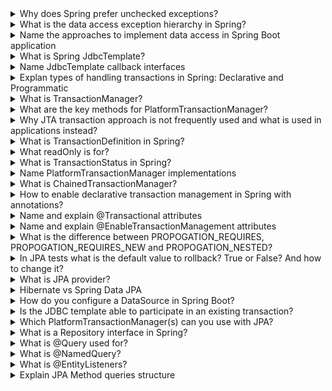 <details>
  <summary>Why does Spring prefer unchecked exceptions?</summary>

- No Mandatory Catching
- Declarative Transactions: by default, transactions are rolled back only on unchecked exceptions
- Backward Compatibility: when modifying APIs, unchecked exceptions allow for adding new exceptions without breaking existing clients since clients are not forced to handle new exceptions
</details>

<details>
  <summary>What is the data access exception hierarchy in Spring?</summary>

- DataAccessException is the root of the hierarchy, and it provides a consistent approach to managing exceptions that arise from various data access technologies (e.g., JDBC, JPA, Hibernate). The DataAccessException class is an unchecked exception (extends RuntimeException).
- NonTransientDataAccessException - retrying the operation will not succeed without changing the cause of the exception.
- TransientDataAccessException - subsequent attempt might succeed without any intervention.
- etc.
</details>

<details>
  <summary>Name the approaches to implement data access in Spring Boot application</summary>

- JDBC - no Spring, doesn't handle connections
- Spring JdbcTemplate - opens and closes connections, catches exceptions, but doesn't handle transactions
- R2DBC - reactive, runs SQL queries
- ORM data access
</details>

<details>
  <summary>What is Spring JdbcTemplate?</summary>

The central class in Spring's JDBC support simplifies the use of JDBC and helps to avoid common errors.
- Uses a template pattern
- opens and closes connections
- execute SQL
- iteration over results
- catch and translate exceptions to DataAccessException
</details>


<details>
  <summary>Name JdbcTemplate callback interfaces</summary>

- RowMapper<T> - designed to map rows of a java.sql.ResultSet to instances of the specified generic type, it has a single method: T mapRow(ResultSet rs, int rowNum)
- RowCallbackHandler - designed for handling rows of a ResultSet, has a single method: void processRow(ResultSet rs)
- ResultSetExtractor - designed for extracting results from a ResultSet on a per-result basis. Unlike RowMapper<T>, which maps each row individually, ResultSetExtractor allows you to process the entire ResultSet in one go, providing more flexibility for complex result extraction logic, has a single method: T extractData(ResultSet rs)
</details>

<details>
  <summary>Explan types of handling transactions in Spring: Declarative and Programmatic</summary>

Declarative:
- most common approach in Spring applications
- separates transaction management from business code
- Annotation-Based Configuration, XML-Based Configuration

Programmatic:
- gives full control over the transaction boundaries within the code
- more flexible but also more complex and error-prone
- TransactionTemplate, TransactionManager, TransactionalOperation (Reactive)
</details>

<details>
  <summary>What is TransactionManager?</summary>

In Spring, a TransactionManager is a key component that coordinates and manages transactions. It is responsible for creating, committing, and rolling back transactions, as well as managing transaction resources such as database connections. 


TransactionManager is implemented by interfaces:
- PlatformTransactionManager - for synchronous operations. 
- ReactiveTransactionManager

Implementations of the PlatformTransactionManager interface:
- DataSourceTransactionManager - is used for managing transactions for JDBC-based applications.
- JpaTransactionManager is used to manage transactions in JPA-based applications. It integrates with the JPA EntityManagerFactory.
- JtaTransactionManager is used for managing transactions in Java EE environments where transactions span multiple resources (e.g., multiple databases, messaging systems). It is used for distributed transactions.

Implementations of the ReactiveTransactionManager:
- R2dbcTransactionManager - Manages transactions for R2DBC (Reactive Relational Database Connectivity) applications.
</details>

<details>
  <summary>What are the key methods for PlatformTransactionManager?</summary>

  Key Methods of PlatformTransactionManager:
- TransactionStatus getTransaction(TransactionDefinition definition): Begin a new transaction or return an existing one.
- void commit(TransactionStatus status): Commit the given transaction.
- void rollback(TransactionStatus status): Roll back the given transaction.
</details>

<details>
  <summary>Why JTA transaction approach is not frequently used and what is used in applications instead?</summary>

This approach is designed for managing distributed transactions across multiple resources, such as databases and messaging systems.
- Configuring JTA can be complex and requires a properly configured application server that supports JTA (e.g., JBoss, WebLogic, WebSphere)
- Managing distributed transactions involves significant overhead in coordinating multiple resources, which can impact performance and resource utilization.
- Modern applications often follow a microservices architecture where services are decoupled and communicate over REST APIs or messaging systems. In this architecture, distributed transactions are avoided due to their complexity, and eventual consistency patterns are preferred.
- For managing distributed data across microservices, patterns like Saga are often used, which provide a way to manage transactions without the need for a distributed transaction manager.
</details>

<details>
  <summary>What is TransactionDefinition in Spring?</summary>

In Spring, TransactionDefinition is an interface that provides a means to describe the properties of a transaction such as its propagation behavior, isolation level, timeout, and whether it is read-only:
- propagation: PROPAGATION_REQUIRED, PROPAGATION_REQUIRES_NEW, PROPAGATION_SUPPORTS, PROPAGATION_NOT_SUPPORTED, PROPAGATION_NEVER, PROPAGATION_MANDATORY, PROPAGATION_NESTED
- isolation: ISOLATION_DEFAULT, ISOLATION_READ_UNCOMMITTED, ISOLATION_READ_COMMITTED, ISOLATION_REPEATABLE_READ, ISOLATION_SERIALIZABLE
- timeout
- readOnly
</details>

<details>
  <summary>What readOnly is for?</summary>

- Database Performance: Some databases can optimize the execution of read-only transactions. They may skip certain checks and locks that are necessary for write operations, thus improving performance.
- Resource Management: Read-only transactions may consume fewer resources because they do not need to manage data changes, which can lead to faster execution times and reduced load on the database.

The database may use this hint to optimize the transaction. Optimizations can include:
- Skipping Locks: Avoiding the use of certain types of locks that are only necessary for write operations.
- Cache Optimization: Making better use of cache since no data modifications will occur.
- Reduced Logging: Minimizing the amount of transaction logging needed since no changes are being made.
- Resource Management: Allocating fewer resources since rollback operations for modifications are not needed.
</details>


<details>
  <summary>What is TransactionStatus in Spring?</summary>

TransactionStatus is an interface in Spring's transaction management framework that represents the current status of a transaction. It provides methods to control transaction behavior and query transaction state within a transactional context:
- isNewTransaction()
- hasSavepoint()
- setRollbackOnly()
- isRollbackOnly()
- flush()
- isCompleted()
</details>

<details>
  <summary>Name PlatformTransactionManager implementations</summary>

- DataSourceTransactionManager
- JpaTransactionManager - Suitable for applications using JPA with an ORM framework like Hibernate or EclipseLink.
- HibernateTransactionManager - Suitable for applications directly using Hibernate’s SessionFactory.
- JtaTransactionManager
- ChainedTransactionManager: For combining multiple transaction managers.
- ReactiveTransactionManager: For managing transactions in reactive programming models.
</details>

<details>
  <summary>What is ChainedTransactionManager?</summary>

ChainedTransactionManager is a specialized PlatformTransactionManager implementation provided by Spring Data that allows for combining multiple PlatformTransactionManager instances into a single coordinated transaction manager. This is useful when an application interacts with multiple transactional resources, and transactions are needed to be managed consistently across these resources.

When to Use ChainedTransactionManager
- Multiple Data Sources: When your application needs to interact with multiple data sources, ensure consistent transaction management across them.
- Mixed Resource Types: When combining different resource types, such as relational databases and messaging systems.
</details>



<details>
  <summary>How to enable declarative transaction management in Spring with annotations?</summary>

- Add Required Dependencies
- @EnableTransactionManagement on configuration class
- Use the @Transactional Annotation on classes or methods that are NOT private, static, final, or abstract. For JDK only public, for CGLIB proxy public, protected, and package-private 
</details>


<details>
  <summary>Name and explain @Transactional attributes</summary>

- propagation: defult=PROPOGATION_REQUIRED
- isolation: defult=ISOLATION_DEFAULT
- timeout
- readOnly: default=false
- rollbackFor : This attribute is an array of exception classes that should cause the transaction to rollback. By default, transactions will only rollback on unchecked exceptions (subclasses of RuntimeException) and Errors.
- rollbackForClassName
- noRollbackFor
- noRollbackForClassName
</details>

<details>
  <summary>Name and explain @EnableTransactionManagement attributes</summary>

- mode: default=AdviceMode.PROXY, AdviceMode.ASPECTJ
- proxyTargetClass: default=false; false: Uses JDK dynamic proxies, which create proxies based on interfaces; true: Uses CGLIB proxies, which create a subclass of the target class
- order: default=Ordered.LOWEST_PRECEDENCE; Ordered.LOWEST_PRECEDENCE: Ensures that the transaction advice is applied after other advices.
</details>


<details>
  <summary>What is the difference between PROPOGATION_REQUIRES, PROPOGATION_REQUIRES_NEW and PROPOGATION_NESTED?</summary>

Tx in Spring:
- physical tx
- logical tx

- PROPOGATION_REQUIRES: n logical tx within 1 physical tx
- PROPOGATION_REQUIRES_NEW: count(logical tx) = count(physical tx)
- PROPOGATION_NESTED: n logical tx within 1 physical tx, BUT with savepoints and rollback among each logical tx
</details>

<details>
  <summary>In JPA tests what is the default value to rollback? True or False? And how to change it?</summary>

The default is rollback true.
To Configure:
- @Rollback(false)
- @Commit
</details>


<details>
  <summary>What is JPA provider?</summary>

A JPA provider, also known as a JPA implementation, is a library or framework that implements the Java Persistence API (JPA) specification. The JPA specification itself is part of the Java EE (Enterprise Edition) platform and provides a standard way for Java applications to interact with relational databases. However, JPA is only a set of interfaces and guidelines; it does not provide the actual implementation. This is where JPA providers come into play.

Key Responsibilities of a JPA Provider:
- Mapping Java Objects to Database Tables: JPA providers handle the mapping between Java objects (entities) and database tables, including converting between different data types.
- Query Execution: They translate JPQL (Java Persistence Query Language) and Criteria API queries into SQL queries that the database can execute.
- Transaction Management: JPA providers manage transactions to ensure that database operations are executed consistently and reliably.
- Entity Lifecycle Management: They manage the lifecycle of entities, including operations such as persisting, merging, removing, and finding entities.
- Caching: Many JPA providers offer caching mechanisms to improve performance by reducing the number of database accesses.

When you use Spring Data JPA in your project, the default JPA provider it uses is Hibernate. This is because Hibernate is the most commonly used JPA implementation and is included as the default provider in Spring Boot's starter dependencies for JPA.
</details>

<details>
  <summary>Hibernate vs Spring Data JPA</summary>

Hibernate is a JPA implementation, while Spring Data JPA is a JPA Data Access Abstraction. 
</details>

<details>
  <summary>How do you configure a DataSource in Spring Boot?</summary>

application.properties or application.yml file for configuration
- spring.datasource.url=
- spring.datasource.username=
- spring.datasource.password=
- spring.datasource.driver-class-name=
</details>


<details>
  <summary>Is the JDBC template able to participate in an existing transaction?</summary>

Yes
```
    @Transactional
    public void performTransactionalOperation() {
        // This operation participates in the transaction started by @Transactional
        String sqlUpdate = "UPDATE my_table SET column_name = 'value' WHERE id = 1";
        jdbcTemplate.update(sqlUpdate);
        
        // Any other operations here will also participate in the same transaction
    }
```
</details>


<details>
  <summary>Which PlatformTransactionManager(s) can you use with JPA?</summary>

- JpaTransactionManager
- JtaTransactionManager
- DataSourceTransactionManager -  While primarily used for JDBC transactions, this transaction manager can sometimes be used in combination with JPA if JPA is configured to use a DataSource directly.
</details>


<details>
  <summary>What is a Repository interface in Spring?</summary>
A Repository interface in Spring Data JPA is a central part of the Spring Data framework that provides a mechanism for encapsulating storage, retrieval, and search behavior for a particular entity type.

- Domain-Specific
- Common Repository Interfaces: CrudRepository, PagingAndSortingRepository, JpaRepository
</details>


<details>
  <summary>What is @Query used for?</summary>
The @Query annotation in Spring Data JPA is used to define custom JPQL (Java Persistence Query Language) or SQL queries directly on repository methods. 
</details>

<details>
  <summary>What is @NamedQuery?</summary>

Purpose: Define static JPQL queries that can be referenced by name.
Usage: These annotations are used on entity classes to define predefined queries that can be executed from the entity manager.
</details>

<details>
  <summary>What is @EntityListeners?</summary>

The @EntityListeners annotation in JPA is used to specify one or more entity listener classes that will receive lifecycle events from the entity. These listeners can react to entity lifecycle events such as creation, update, and removal. 
</details>


<details>
  <summary>Explain JPA Method queries structure</summary>

The method names in Spring Data JPA repositories are composed of several parts:
- Keyword Prefix: Defines the type of query (e.g., find, read, get, query, count, delete, etc.).
- Limiting keywords that can be used are "first" or "top"
- Entity Property
- Condition: And, Or, Between, LessThan, GreaterThan, Like, etc.
- Numbers are allowed in the method name.
</details>















